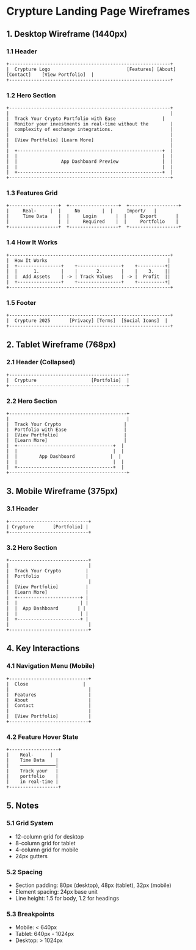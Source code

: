 # Crypture Landing Page Wireframes

## 1. Desktop Wireframe (1440px)

### 1.1 Header
```
+-----------------------------------------------------------+
|  Crypture Logo                            [Features] [About] [Contact]    [View Portfolio]  |
+-----------------------------------------------------------+
```

### 1.2 Hero Section
```
+-----------------------------------------------------------+
|                                                           |
|  Track Your Crypto Portfolio with Ease                 |
|  Monitor your investments in real-time without the        |
|  complexity of exchange integrations.                     |
|                                                           |
|  [View Portfolio] [Learn More]                            |
|                                                           |
|  +-----------------------------------------------------+  |
|  |                                                     |  |
|  |                App Dashboard Preview                |  |
|  |                                                     |  |
|  +-----------------------------------------------------+  |
+-----------------------------------------------------------+
```

### 1.3 Features Grid
```
+------------------+  +------------------+  +------------------+
|     Real-     |  |     No        |  |     Import/   |
|     Time Data    |  |     Login       |  |     Export       |
|                  |  |     Required    |  |     Portfolio    |
+------------------+  +------------------+  +------------------+
```

### 1.4 How It Works
```
+-----------------------------------------------------------+
|  How It Works                                            |
|  +----------------+    +----------------+    +----------+|
|  |      1.        |    |       2.       |    |    3.    ||
|  |  Add Assets    | -> | Track Values   | -> |  Profit  ||
|  +----------------+    +----------------+    +----------+|
+-----------------------------------------------------------+
```

### 1.5 Footer
```
+-----------------------------------------------------------+
|  Crypture 2025       [Privacy] [Terms]  [Social Icons]  |
+-----------------------------------------------------------+
```

## 2. Tablet Wireframe (768px)

### 2.1 Header (Collapsed)
```
+-------------------------------------------+
|  Crypture                    [Portfolio]  |
+-------------------------------------------+
```

### 2.2 Hero Section
```
+-------------------------------------------+
|                                           |
|  Track Your Crypto                       |
|  Portfolio with Ease                     |
|  [View Portfolio]                        |
|  [Learn More]                            |
|  +-----------------------------------+  |
|  |                                   |  |
|  |        App Dashboard             |  |
|  |                                   |  |
|  +-----------------------------------+  |
+-------------------------------------------+
```

## 3. Mobile Wireframe (375px)

### 3.1 Header
```
+-----------------------------+
| Crypture       [Portfolio] |
+-----------------------------+
```

### 3.2 Hero Section
```
+-----------------------------+
|                             |
|  Track Your Crypto         |
|  Portfolio                 |
|                             |
|  [View Portfolio]          |
|  [Learn More]              |
|  +-----------------------+ |
|  |                       | |
|  |  App Dashboard       | |
|  |                       | |
|  +-----------------------+ |
|                             |
+-----------------------------+
```

## 4. Key Interactions

### 4.1 Navigation Menu (Mobile)
```
+-----------------------------+
|  Close                    |
|                             |
|  Features                   |
|  About                      |
|  Contact                    |
|                             |
|  [View Portfolio]           |
+-----------------------------+
```

### 4.2 Feature Hover State
```
+------------------+
|    Real-      |
|    Time Data    |
|    ─────────────|
|    Track your   |
|    portfolio    |
|    in real-time |
+------------------+
```

## 5. Notes

### 5.1 Grid System
- 12-column grid for desktop
- 8-column grid for tablet
- 4-column grid for mobile
- 24px gutters

### 5.2 Spacing
- Section padding: 80px (desktop), 48px (tablet), 32px (mobile)
- Element spacing: 24px base unit
- Line height: 1.5 for body, 1.2 for headings

### 5.3 Breakpoints
- Mobile: < 640px
- Tablet: 640px - 1024px
- Desktop: > 1024px
